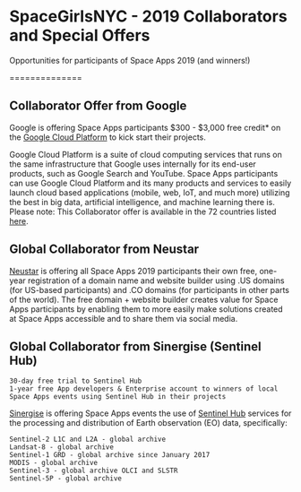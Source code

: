 # SpaceGirlsNYC - 2019 Collaborators and Special Offers
Opportunities for participants of Space Apps 2019 (and winners!)

==============

## Collaborator Offer from Google

Google is offering Space Apps participants $300 - $3,000 free credit* on the [Google Cloud Platform](https://cloud.google.com/free/) to kick start their projects. 

Google Cloud Platform is a suite of cloud computing services that runs on the same infrastructure that Google uses internally for its end-user products, such as Google Search and YouTube. Space Apps participants can use Google Cloud Platform and its many products and services to easily launch cloud based applications (mobile, web, IoT, and much more) utilizing the best in big data, artificial intelligence, and machine learning there is. Please note: This Collaborator offer is available in the 72 countries listed [here](https://cloud.google.com/gcp-territory-list).

## Global Collaborator from Neustar

[Neustar](https://www.home.neustar/) is offering all Space Apps 2019 participants their own free, one-year registration of a domain name and website builder using .US domains (for US-based participants) and .CO domains (for participants in other parts of the world). The free domain + website builder creates value for Space Apps participants by enabling them to more easily make solutions created at Space Apps accessible and to share them via social media.

## Global Collaborator from Sinergise (Sentinel Hub)

    30-day free trial to Sentinel Hub
    1-year free App developers & Enterprise account to winners of local Space Apps events using Sentinel Hub in their projects

[Sinergise](https://sinergise.com/) is offering Space Apps events the use of [Sentinel Hub](https://www.sentinel-hub.com/) services for the processing and distribution of Earth observation (EO) data, specifically:

    Sentinel-2 L1C and L2A - global archive
    Landsat-8 - global archive
    Sentinel-1 GRD - global archive since January 2017
    MODIS - global archive
    Sentinel-3 - global archive OLCI and SLSTR
    Sentinel-5P - global archive
